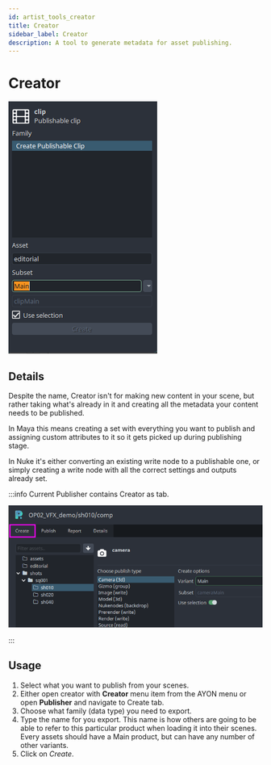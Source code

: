 ```yaml
---
id: artist_tools_creator
title: Creator
sidebar_label: Creator
description: A tool to generate metadata for asset publishing.
---
```


# Creator

![creator_tab](assets/tools/tools_creator_1.png)

## Details

Despite the name, Creator isn't for making new content in your scene, but rather taking what's already in it and creating all the metadata your content needs to be published.

In Maya this means creating a set with everything you want to publish and assigning custom attributes to it so it gets picked up during publishing stage.

In Nuke it's either converting an existing write node to a publishable one, or simply creating a write node with all the correct settings and outputs already set.

:::info
Current Publisher contains Creator as tab.

![creator_tab](assets/tools/artist_tools_creator_publisher_tab.png)

:::

## Usage

1.  Select what you want to publish from your scenes.
2.  Either open creator with **Creator** menu item from the AYON menu or open **Publisher** and navigate to Create tab.
3.  Choose what family (data type) you need to export.
4.  Type the name for you export. This name is how others are going to be able to refer to this particular product when loading it into their scenes. Every assets should have a Main product, but can have any number of other variants.
5.  Click on *Create*.
